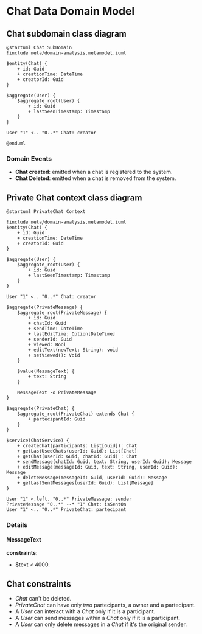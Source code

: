 # Chat Data Domain Model

## Chat subdomain class diagram
```plantuml
@startuml Chat SubDomain
!include meta/domain-analysis.metamodel.iuml

$entity(Chat) {
    + id: Guid
    + creationTime: DateTime
    + creatorId: Guid
}

$aggregate(User) {
    $aggregate_root(User) {
        + id: Guid
        + lastSeenTimestamp: Timestamp
    }
}

User "1" <.. "0..*" Chat: creator

@enduml
```

### Domain Events

* **Chat created**: emitted when a chat is registered to the system.
* **Chat Deleted**: emitted when a chat is removed from the system.

## Private Chat context class diagram
```plantuml
@startuml PrivateChat Context

!include meta/domain-analysis.metamodel.iuml
$entity(Chat) {
    + id: Guid
    + creationTime: DateTime
    + creatorId: Guid
}

$aggregate(User) {
    $aggregate_root(User) {
        + id: Guid
        + lastSeenTimestamp: Timestamp
    }
}

User "1" <.. "0..*" Chat: creator

$aggregate(PrivateMessage) {
    $aggregate_root(PrivateMessage) {
        + id: Guid
        + chatId: Guid
        + sendTime: DateTime
        + lastEditTime: Option[DateTime]
        + senderId: Guid
        + viewed: Bool
        + editText(newText: String): void
        + setViewed(): Void
    }
    
    $value(MessageText) {
        + text: String
    }

    MessageText -o PrivateMessage
}

$aggregate(PrivateChat) {
    $aggregate_root(PrivateChat) extends Chat {
        + partecipantId: Guid
    }
}

$service(ChatService) {
    + createChat(participants: List[Guid]): Chat
    + getLastUsedChats(userId: Guid): List[Chat]
    + getChat(userId: Guid, chatId: Guid) : Chat
    + sendMessage(chatId: Guid, text: String, userId: Guid): Message
    + editMessage(messageId: Guid, text: String, userId: Guid): Message
    + deleteMessage(messageId: Guid, userId: Guid): Message
    + getLastSentMessages(userId: Guid): List[Message]
}

User "1" <.left. "0..*" PrivateMessage: sender
PrivateMessage "0..*" --* "1" Chat: isSentOn
User "1" <.. "0..*" PrivateChat: partecipant
```
### Details

#### MessageText

**constraints**:

- $text < 4000.

## Chat constraints

- *Chat* can't be deleted.
- *PrivateChat* can have only two partecipants, a owner and a partecipant.
- A *User* can interact with a *Chat* only if it is a participant.
- A *User* can send messages within a *Chat* only if it is a participant.
- A *User* can only delete messages in a *Chat* if it's the original sender.